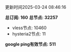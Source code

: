 更新时间2025-03-24 08:46:16

**总订阅: 160**
**总节点: 32257**
- vless节点: 10460
- hysteria2节点: 11

**google ping有效节点: 511**
